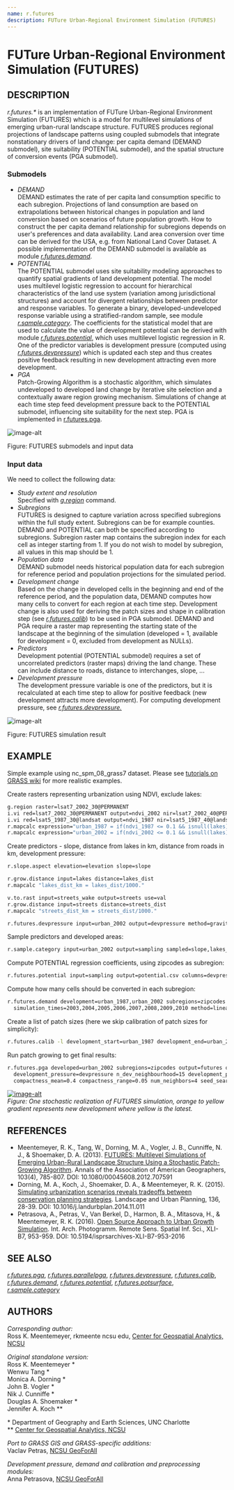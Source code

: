 ```yaml
---
name: r.futures
description: FUTure Urban-Regional Environment Simulation (FUTURES)
---
```


# FUTure Urban-Regional Environment Simulation (FUTURES)

## DESCRIPTION

*r.futures.\** is an implementation of FUTure Urban-Regional Environment
Simulation (FUTURES) which is a model for multilevel simulations of
emerging urban-rural landscape structure. FUTURES produces regional
projections of landscape patterns using coupled submodels that integrate
nonstationary drivers of land change: per capita demand (DEMAND
submodel), site suitability (POTENTIAL submodel), and the spatial
structure of conversion events (PGA submodel).

### Submodels

- *DEMAND*  
    DEMAND estimates the rate of per capita land consumption specific to
    each subregion. Projections of land consumption are based on
    extrapolations between historical changes in population and land
    conversion based on scenarios of future population growth. How to
    construct the per capita demand relationship for subregions depends
    on user's preferences and data availability. Land area conversion
    over time can be derived for the USA, e.g. from National Land Cover
    Dataset. A possible implementation of the DEMAND submodel is
    available as module *[r.futures.demand](r.futures.demand.md)*.
- *POTENTIAL*  
    The POTENTIAL submodel uses site suitability modeling approaches to
    quantify spatial gradients of land development potential. The model
    uses multilevel logistic regression to account for hierarchical
    characteristics of the land use system (variation among
    jurisdictional structures) and account for divergent relationships
    between predictor and response variables. To generate a binary,
    developed-undeveloped response variable using a stratified-random
    sample, see module *[r.sample.category](r.sample.category.md)*. The
    coefficients for the statistical model that are used to calculate
    the value of development potential can be derived with module
    *[r.futures.potential](r.futures.potential.md)*, which uses
    multilevel logistic regression in R. One of the predictor variables
    is development pressure (computed using
    *[r.futures.devpressure](r.futures.devpressure.md)*) which is
    updated each step and thus creates positive feedback resulting in
    new development attracting even more development.
- *PGA*  
    Patch-Growing Algorithm is a stochastic algorithm, which simulates
    undeveloped to developed land change by iterative site selection and
    a contextually aware region growing mechanism. Simulations of change
    at each time step feed development pressure back to the POTENTIAL
    submodel, influencing site suitability for the next step. PGA is
    implemented in [r.futures.pga](r.futures.pga.md).

![image-alt](FUTURES_inputs_diagram.png)

Figure: FUTURES submodels and input data

### Input data

We need to collect the following data:

- *Study extent and resolution*  
    Specified with *[g.region](g.region.md)* command.
- *Subregions*  
    FUTURES is designed to capture variation across specified subregions
    within the full study extent. Subregions can be for example
    counties. DEMAND and POTENTIAL can both be specified according to
    subregions. Subregion raster map contains the subregion index for
    each cell as integer starting from 1. If you do not wish to model by
    subregion, all values in this map should be 1.
- *Population data*  
    DEMAND submodel needs historical population data for each subregion
    for reference period and population projections for the simulated
    period.
- *Development change*  
    Based on the change in developed cells in the beginning and end of
    the reference period, and the population data, DEMAND computes how
    many cells to convert for each region at each time step. Development
    change is also used for deriving the patch sizes and shape in
    calibration step (see *[r.futures.calib](r.futures.calib.md)*) to be
    used in PGA submodel. DEMAND and PGA require a raster map
    representing the starting state of the landscape at the beginning of
    the simulation (developed = 1, available for development = 0,
    excluded from development as NULLs).
- *Predictors*  
    Development potential (POTENTIAL submodel) requires a set of
    uncorrelated predictors (raster maps) driving the land change. These
    can include distance to roads, distance to interchanges, slope, ...
- *Development pressure*  
    The development pressure variable is one of the predictors, but it
    is recalculated at each time step to allow for positive feedback
    (new development attracts more development). For computing
    development pressure, see
    *[r.futures.devpressure.](r.futures.devpressure.md)*

![image-alt](r_futures.png)

Figure: FUTURES simulation result

## EXAMPLE

Simple example using nc\_spm\_08\_grass7 dataset. Please see [tutorials
on GRASS
wiki](https://grasswiki.osgeo.org/wiki/FUTURES_land-change_modeling_for_evaluating_innovative_conservation_scenarios)
for more realistic examples.

Create rasters representing urbanization using NDVI, exclude lakes:

```sh
g.region raster=lsat7_2002_30@PERMANENT
i.vi red=lsat7_2002_30@PERMANENT output=ndvi_2002 nir=lsat7_2002_40@PERMANENT
i.vi red=lsat5_1987_30@landsat output=ndvi_1987 nir=lsat5_1987_40@landsat
r.mapcalc expression="urban_1987 = if(ndvi_1987 <= 0.1 && isnull(lakes), 1, if(isnull(lakes), 0, null()))"
r.mapcalc expression="urban_2002 = if(ndvi_2002 <= 0.1 && isnull(lakes), 1, if(isnull(lakes), 0, null()))"
```

Create predictors - slope, distance from lakes in km, distance from
roads in km, development pressure:

```sh
r.slope.aspect elevation=elevation slope=slope

r.grow.distance input=lakes distance=lakes_dist
r.mapcalc "lakes_dist_km = lakes_dist/1000."

v.to.rast input=streets_wake output=streets use=val
r.grow.distance input=streets distance=streets_dist
r.mapcalc "streets_dist_km = streets_dist/1000."

r.futures.devpressure input=urban_2002 output=devpressure method=gravity size=15 -n
```

Sample predictors and developed areas:

```sh
r.sample.category input=urban_2002 output=sampling sampled=slope,lakes_dist_km,streets_dist_km,devpressure,zipcodes npoints=300,100
```

Compute POTENTIAL regression coefficients, using zipcodes as subregion:

```sh
r.futures.potential input=sampling output=potential.csv columns=devpressure,slope,lakes_dist_km,streets_dist_km developed_column=urban_2002 subregions_column=zipcodes
```

Compute how many cells should be converted in each subregion:

```sh
r.futures.demand development=urban_1987,urban_2002 subregions=zipcodes observed_population=observed_population.csv projected_population=projected_population.csv \
  simulation_times=2003,2004,2005,2006,2007,2008,2009,2010 method=linear,logarithmic,exponential demand=demand.csv
```

Create a list of patch sizes (here we skip calibration of patch sizes
for simplicity):

```sh
r.futures.calib -l development_start=urban_1987 development_end=urban_2002 patch_threshold=0 patch_sizes=patches.txt subregions=zipcodes --o
```

Run patch growing to get final results:

```sh
r.futures.pga developed=urban_2002 subregions=zipcodes output=futures output_series=futures predictors=slope,lakes_dist_km,streets_dist_km devpot_params=potential.csv \
  development_pressure=devpressure n_dev_neighbourhood=15 development_pressure_approach=gravity gamma=1.5 scaling_factor=1 demand=demand.csv discount_factor=0.1 \
  compactness_mean=0.4 compactness_range=0.05 num_neighbors=4 seed_search=probability patch_sizes=patches.txt random_seed=1
```

[![image-alt](r_futures_ncsmp.png)](r_futures_ncsmp.png)  
*Figure: One stochastic realization of FUTURES simulation, orange to
yellow gradient represents new development where yellow is the latest.*

## REFERENCES

- Meentemeyer, R. K., Tang, W., Dorning, M. A., Vogler, J. B.,
    Cunniffe, N. J., & Shoemaker, D. A. (2013). [FUTURES: Multilevel
    Simulations of Emerging Urban-Rural Landscape Structure Using a
    Stochastic Patch-Growing
    Algorithm](https://doi.org/10.1080/00045608.2012.707591). Annals of
    the Association of American Geographers, 103(4), 785-807. DOI:
    10.1080/00045608.2012.707591
- Dorning, M. A., Koch, J., Shoemaker, D. A., & Meentemeyer, R. K.
    (2015). [Simulating urbanization scenarios reveals tradeoffs between
    conservation planning
    strategies](https://doi.org/10.1016/j.landurbplan.2014.11.011).
    Landscape and Urban Planning, 136, 28-39. DOI:
    10.1016/j.landurbplan.2014.11.011
- Petrasova, A., Petras, V., Van Berkel, D., Harmon, B. A., Mitasova,
    H., & Meentemeyer, R. K. (2016). [Open Source Approach to Urban
    Growth
    Simulation](https://isprs-archives.copernicus.org/articles/XLI-B7/953/2016/isprs-archives-XLI-B7-953-2016.pdf).
    Int. Arch. Photogramm. Remote Sens. Spatial Inf. Sci., XLI-B7,
    953-959. DOI: 10.5194/isprsarchives-XLI-B7-953-2016

## SEE ALSO

*[r.futures.pga](r.futures.pga.md)*,
*[r.futures.parallelpga](r.futures.parallelpga.md)*,
*[r.futures.devpressure](r.futures.devpressure.md)*,
*[r.futures.calib](r.futures.calib.md)*,
*[r.futures.demand](r.futures.demand.md)*,
*[r.futures.potential](r.futures.potential.md)*,
*[r.futures.potsurface](r.futures.potsurface.md)*,
*[r.sample.category](r.sample.category.md)*

## AUTHORS

*Corresponding author:*  
Ross K. Meentemeyer, rkmeente ncsu edu, [Center for Geospatial
Analytics, NCSU](https://geospatial.ncsu.edu/)

*Original standalone version:*  
Ross K. Meentemeyer \*  
Wenwu Tang \*  
Monica A. Dorning \*  
John B. Vogler \*  
Nik J. Cunniffe \*  
Douglas A. Shoemaker \*  
Jennifer A. Koch \*\*  
  
\* Department of Geography and Earth Sciences, UNC Charlotte  
\*\* [Center for Geospatial Analytics,
NCSU](https://geospatial.ncsu.edu/)  

*Port to GRASS GIS and GRASS-specific additions:*  
Vaclav Petras, [NCSU
GeoForAll](https://geospatial.ncsu.edu/geoforall/)  

*Development pressure, demand and calibration and preprocessing
modules:*  
Anna Petrasova, [NCSU GeoForAll](https://geospatial.ncsu.edu/geoforall/)
